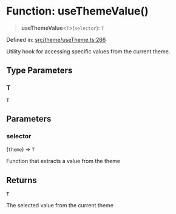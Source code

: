 # Function: useThemeValue()

> **useThemeValue**\<`T`\>(`selector`): `T`

Defined in: [src/theme/useTheme.ts:266](https://github.com/Nick2bad4u/Uptime-Watcher/blob/dca5483e793478722cd3e6e125cafcec5fc771f0/src/theme/useTheme.ts#L266)

Utility hook for accessing specific values from the current theme.

## Type Parameters

### T

`T`

## Parameters

### selector

(`theme`) => `T`

Function that extracts a value from the theme

## Returns

`T`

The selected value from the current theme
